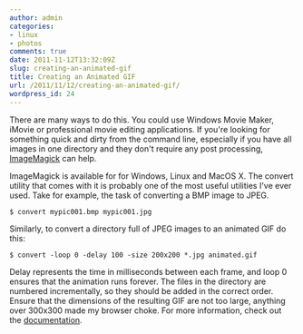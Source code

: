 ```yaml
---
author: admin
categories:
- linux
- photos
comments: true
date: 2011-11-12T13:32:09Z
slug: creating-an-animated-gif
title: Creating an Animated GIF
url: /2011/11/12/creating-an-animated-gif/
wordpress_id: 24
---
```


There are many ways to do this. You could use Windows Movie Maker, iMovie or professional movie editing applications. If you're looking for something quick and dirty from the command line, especially if you have all images in one directory and they don't require any post processing, [ImageMagick](http://imagemagick.org) can help.

ImageMagick is available for for Windows, Linux and MacOS X. The convert utility that comes with it is probably one of the most useful utilities I've ever used. Take for example, the task of converting a BMP image to JPEG.

    
    
    $ convert mypic001.bmp mypic001.jpg
    


Similarly, to convert a directory full of JPEG images to an animated GIF do this:


    
    
    $ convert -loop 0 -delay 100 -size 200x200 *.jpg animated.gif
    


Delay represents the time in milliseconds between each frame, and loop 0 ensures that the animation runs forever. The files in the directory are numbered incrementally, so they should be added in the correct order. Ensure that the dimensions of the resulting GIF are not too large, anything over 300x300 made my browser choke. For more information, check out the [documentation](http://www.imagemagick.org/Usage/anim_basics/).
